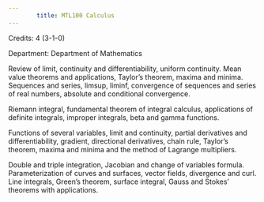 ```yaml
---
        title: MTL100 Calculus
---
```

Credits: 4 (3-1-0)

Department: Department of Mathematics

Review of limit, continuity and differentiability, uniform continuity. Mean value theorems and applications, Taylor’s theorem, maxima and minima. Sequences and series, limsup, liminf, convergence of sequences and series of real numbers, absolute and conditional convergence.

Riemann integral, fundamental theorem of integral calculus, applications of definite integrals, improper integrals, beta and gamma functions.

Functions of several variables, limit and continuity, partial derivatives and differentiability, gradient, directional derivatives, chain rule, Taylor’s theorem, maxima and minima and the method of Lagrange multipliers.

Double and triple integration, Jacobian and change of variables formula. Parameterization of curves and surfaces, vector fields, divergence and curl. Line integrals, Green’s theorem, surface integral, Gauss and Stokes’ theorems with applications.